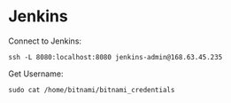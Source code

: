 # Jenkins

Connect to Jenkins:

```
ssh -L 8080:localhost:8080 jenkins-admin@168.63.45.235
```

Get Username:

```
sudo cat /home/bitnami/bitnami_credentials
```
